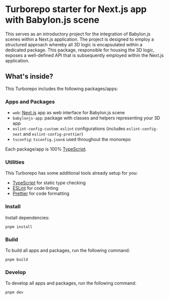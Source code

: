 # Turborepo starter for Next.js app with Babylon.js scene

This serves as an introductory project for the integration of Babylon.js scenes within a Next.js application. 
The project is designed to employ a structured approach whereby all 3D logic is encapsulated within a dedicated package. 
This package, responsible for housing the 3D logic, exposes a well-defined API that is subsequently employed within the Next.js application. 

## What's inside?

This Turborepo includes the following packages/apps:

### Apps and Packages

- `web`: [Next.js](https://nextjs.org/) app as web interface for Babylon.js scene
- `babylonjs-app`: package with classes and helpers representing your 3D app
- `eslint-config-custom`: `eslint` configurations (includes `eslint-config-next` and `eslint-config-prettier`)
- `tsconfig`: `tsconfig.json`s used throughout the monorepo

Each package/app is 100% [TypeScript](https://www.typescriptlang.org/).

### Utilities

This Turborepo has some additional tools already setup for you:

- [TypeScript](https://www.typescriptlang.org/) for static type checking
- [ESLint](https://eslint.org/) for code linting
- [Prettier](https://prettier.io) for code formatting

### Install

Install dependencies:

```
pnpm install
```

### Build

To build all apps and packages, run the following command:

```
pnpm build
```

### Develop

To develop all apps and packages, run the following command:

```
pnpm dev
```
